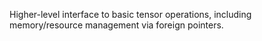 Higher-level interface to basic tensor operations, including memory/resource
management via foreign pointers.
